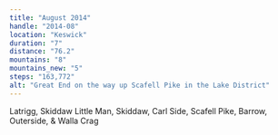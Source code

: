 ```yaml
---
title: "August 2014"
handle: "2014-08"
location: "Keswick"
duration: "7"
distance: "76.2"
mountains: "8"
mountains_new: "5"
steps: "163,772"
alt: "Great End on the way up Scafell Pike in the Lake District"
---
```


Latrigg, Skiddaw Little Man, Skiddaw, Carl Side, Scafell Pike, Barrow, Outerside, & Walla Crag

